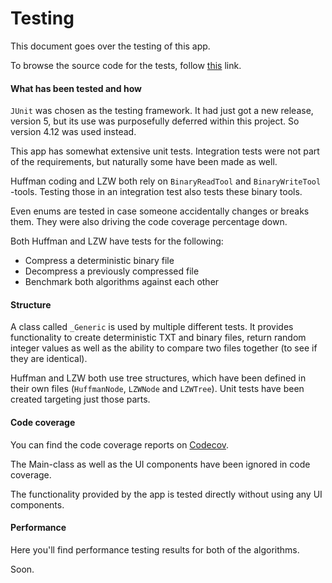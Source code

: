 # Testing

This document goes over the testing of this app.

To browse the source code for the tests, follow [this](https://github.com/gotonode/compress/tree/master/src/test/java/io/github/gotonode/compress) link.

#### What has been tested and how

`JUnit` was chosen as the testing framework. It had just got a new release, version 5, but its use was purposefully deferred within this project. So version 4.12 was used instead.

This app has somewhat extensive unit tests. Integration tests were not part of the requirements, but naturally some have been made as well.

Huffman coding and LZW both rely on `BinaryReadTool` and `BinaryWriteTool` -tools. Testing those in an integration test also tests these binary tools.

Even enums are tested in case someone accidentally changes or breaks them. They were also driving the code coverage percentage down.

Both Huffman and LZW have tests for the following:
* Compress a deterministic binary file
* Decompress a previously compressed file
* Benchmark both algorithms against each other

#### Structure

A class called `_Generic` is used by multiple different tests. It provides functionality to create deterministic TXT and binary files, return random integer values as well as the ability to compare two files together (to see if they are identical).

Huffman and LZW both use tree structures, which have been defined in their own files (`HuffmanNode`, `LZWNode` and `LZWTree`). Unit tests have been created targeting just those parts.

#### Code coverage

You can find the code coverage reports on [Codecov](https://codecov.io/gh/gotonode/compress).

The Main-class as well as the UI components have been ignored in code coverage.

The functionality provided by the app is tested directly without using any UI components.

#### Performance

Here you'll find performance testing results for both of the algorithms.

Soon.